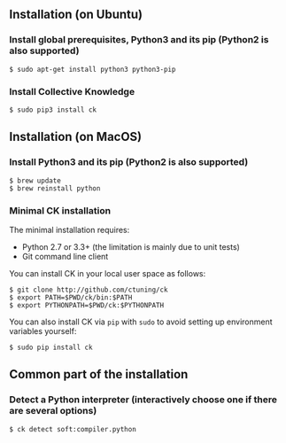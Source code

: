 ## Installation (on Ubuntu)

### Install global prerequisites, Python3 and its pip (Python2 is also supported)

```
$ sudo apt-get install python3 python3-pip
```

### Install Collective Knowledge

```
$ sudo pip3 install ck
```


## Installation (on MacOS)

### Install Python3 and its pip (Python2 is also supported)

```
$ brew update
$ brew reinstall python
```

### Minimal CK installation

The minimal installation requires:

* Python 2.7 or 3.3+ (the limitation is mainly due to unit tests)
* Git command line client

You can install CK in your local user space as follows:

```
$ git clone http://github.com/ctuning/ck
$ export PATH=$PWD/ck/bin:$PATH
$ export PYTHONPATH=$PWD/ck:$PYTHONPATH
```

You can also install CK via `pip` with `sudo` to avoid setting up environment variables yourself:

```
$ sudo pip install ck
```

## Common part of the installation

### Detect a Python interpreter (interactively choose one if there are several options)
```
$ ck detect soft:compiler.python
```
